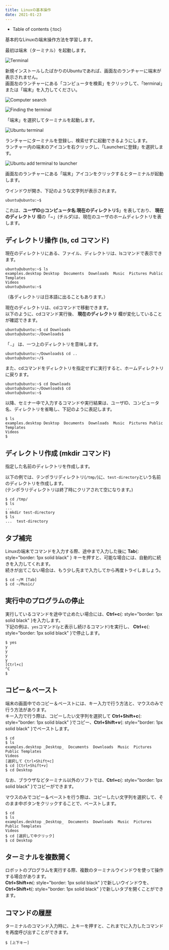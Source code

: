 ```yaml
---
title: Linuxの基本操作
date: 2021-01-23
---
```


- Table of contents
{:toc}

基本的なLinuxの端末操作方法を学習します。

最初は端末（ターミナル）を起動します。

![Terminal](images/terminal-icon.png)

新規インストールしたばかりのUbuntuであれば、画面左のランチャーに端末が表示されません。<br>
画面左のランチャーにある「コンピュータを検索」をクリックして、「terminal」または「端末」を入力してください。

![Computer search](images/ubuntu_computer_search_icon.png)

![Finding the terminal](images/ubuntu_find_terminal.png)

「端末」を選択してターミナルを起動します。

![Ubuntu terminal](images/ubuntu_started_terminal.png)

ランチャーにターミナルを登録し、検索せずに起動できるようにします。<br>
ランチャー内の端末のアイコンを右クリックし、「Launcherに登録」を選択します。

![Ubuntu add terminal to launcher](images/ubuntu_add_terminal_to_launcher.png)

画面左のランチャーにある「端末」アイコンをクリックするとターミナルが起動します。

ウインドウが開き、下記のような文字列が表示されます。

```shell
ubuntu@ubuntu:~$
```

これは、__ユーザID__@__コンピュータ名__:__現在のディレクトリ__$」を表しており、 __現在のディレクトリ__ 欄の「~」(チルダ)は、現在のユーザのホームディレクトリを表します。

## ディレクトリ操作 (ls, cd コマンド)

現在のディレクトリにある、ファイル、ディレクトリは、lsコマンドで表示できます。

```shell
ubuntu@ubuntu:~$ ls
examples.desktop Desktop  Documents  Downloads  Music  Pictures Public Templates
Videos
ubuntu@ubuntu:~$
```

（各ディレクトリは日本語に出ることもあります。）

現在のディレクトリは、cdコマンドで移動できます。<br>
以下のように、cdコマンド実行後、 __現在のディレクトリ__ 欄が変化していることが確認できます。

```shell
ubuntu@ubuntu:~$ cd Downloads
ubuntu@ubuntu:~/Downloads$
```

「..」 は、一つ上のディレクトリを意味します。

```shell
ubuntu@ubuntu:~/Downloads$ cd ..
ubuntu@ubuntu:~/$
```

また、cdコマンドをディレクトリを指定せずに実行すると、ホームディレクトリに戻ります。

```shell
ubuntu@ubuntu:~$ cd Downloads
ubuntu@ubuntu:~/Downloads$ cd
ubuntu@ubuntu:~$
```

以降、セミナー中で入力するコマンドや実行結果は、ユーザID、コンピュータ名、ディレクトリを省略し、下記のように表記します。

```shell
$ ls
examples.desktop Desktop  Documents  Downloads  Music  Pictures Public Templates
Videos
$
```

## ディレクトリ作成 (mkdir コマンド)

指定した名前のディレクトリを作成します。

以下の例では、テンポラリディレクトリ(`/tmp/`)に、`test-directory`という名前のディレクトリを作成します。<br>
(テンポラリディレクトリは終了時にクリアされて空になります。)

```shell
$ cd /tmp/
$ ls
...
$ mkdir test-directory
$ ls
...  test-directory
```

## タブ補完

Linuxの端末でコマンドを入力する際、途中まで入力した後に __Tab__{: style="border: 1px solid black" } キーを押すと、可能な場合には、自動的に続きを入力してくれます。<br>
続きが出てこない場合は、もう少し先まで入力してから再度トライしましょう。

```shell
$ cd ~/M [Tab]
$ cd ~/Music/
```

## 実行中のプログラムの停止

実行しているコマンドを途中で止めたい場合には、__Ctrl+c__{: style="border: 1px solid black" }を入力します。<br>
下記の例は、`yes`コマンド(`y`と表示し続けるコマンド)を実行し、 __Ctrl+c__{: style="border: 1px solid black" }で停止します。

```shell
$ yes
y
y
y
y
[Ctrl+c]
^C
$
```

## コピー＆ペースト

端末の画面中でのコピー＆ペーストには、キー入力で行う方法と、マウスのみで行う方法があります。<br>
キー入力で行う際は、コピーしたい文字列を選択して __Ctrl+Shift+c__{: style="border: 1px solid black" }でコピー、__Ctrl+Shift+v__{: style="border: 1px solid black" }でペーストします。

```shell
$ cd
$ ls
examples.desktop _Desktop_  Documents  Downloads  Music  Pictures Public Templates
Videos
[選択して Ctrl+Shift+c]
$ cd [Ctrl+Shift+v]
$ cd Desktop
```

なお、ブラウザなどターミナル以外のソフトでは、__Ctrl+c__{: style="border: 1px solid black" }でコピーができます。

マウスのみでコピー＆ペーストを行う際は、コピーしたい文字列を選択して、そのまま中ボタンをクリックすることで、ペーストします。

```shell
$ cd
$ ls
examples.desktop _Desktop_  Documents  Downloads  Music  Pictures Public Templates
Videos
$ cd [選択して中クリック]
$ cd Desktop
```

## ターミナルを複数開く

ロボットのプログラムを実行する際、複数のターミナルウインドウを使って操作する場合があります。<br>
__Ctrl+Shift+n__{: style="border: 1px solid black" }で新しいウインドウを、__Ctrl+Shift+t__{: style="border: 1px solid black" }で新しいタブを開くことができます。

## コマンドの履歴

ターミナルのコマンド入力時に、上キーを押すと、これまでに入力したコマンドを再度呼び出すことができます。

```shell
$ [上下キー]
```
